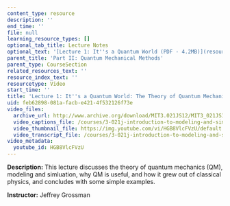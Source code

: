 ```yaml
---
content_type: resource
description: ''
end_time: ''
file: null
learning_resource_types: []
optional_tab_title: Lecture Notes
optional_text: '[Lecture 1: It''s a Quantum World (PDF - 4.2MB)](resources/mit3_021js12_l1)'
parent_title: 'Part II: Quantum Mechanical Methods'
parent_type: CourseSection
related_resources_text: ''
resource_index_text: ''
resourcetype: Video
start_time: ''
title: 'Lecture 1: It''s a Quantum World: The Theory of Quantum Mechanics'
uid: feb62898-081a-facb-e421-4f532126f73e
video_files:
  archive_url: http://www.archive.org/download/MIT3.021JS12/MIT3_021JS12_lec01_300k.mp4
  video_captions_file: /courses/3-021j-introduction-to-modeling-and-simulation-spring-2012/8ade9d9c86385b89b4b422d7946aa2f5_HGB8VlcFVzU.vtt
  video_thumbnail_file: https://img.youtube.com/vi/HGB8VlcFVzU/default.jpg
  video_transcript_file: /courses/3-021j-introduction-to-modeling-and-simulation-spring-2012/f06de36d1582f0ae3a8d7998e8813d8d_HGB8VlcFVzU.pdf
video_metadata:
  youtube_id: HGB8VlcFVzU
---
```


**Description:** This lecture discusses the theory of quantum mechanics (QM), modeling and simluation, why QM is useful, and how it grew out of classical physics, and concludes with some simple examples.

**Instructor:** Jeffrey Grossman